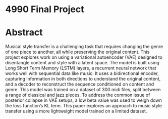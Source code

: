 # 4990 Final Project
# Abstract
  Musical style transfer is a challenging task that requires changing the genre of one piece to another, all while preserving the original content. This project explores work on using a variational autoencoder (VAE) designed to disentangle content and style with a latent space. The model is built using Long Short Term Memory (LSTM) layers, a recurrent neural network that works well with sequential data like music.  It uses a bidirectional encoder,  capturing information in both directions to understand the original content, and a decoder to reconstruct the sequence conditioned on content and genre. This model was trained on a dataset of 300 midi files, split between a range of classical and jazz pieces. To address the common issue of posterior collapse in VAE setups, a low beta value was used to weigh down the loss function’s KL term. This paper explores an approach to music style transfer using a more lightweight model trained on a limited dataset. 

